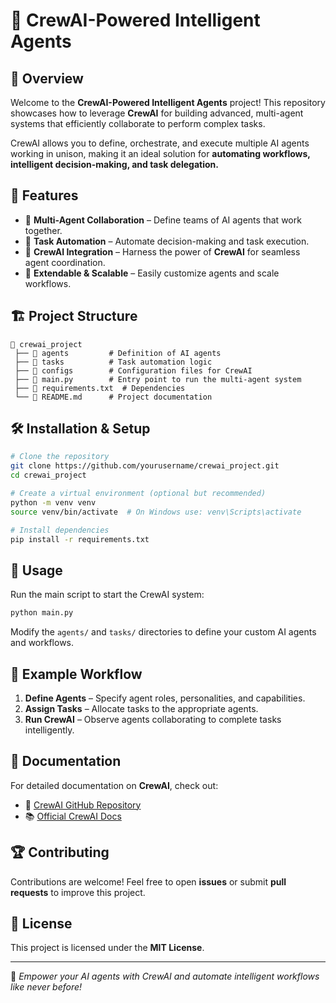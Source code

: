 # 🚀 CrewAI-Powered Intelligent Agents

## 🤖 Overview
Welcome to the **CrewAI-Powered Intelligent Agents** project! This repository showcases how to leverage **CrewAI** for building advanced, multi-agent systems that efficiently collaborate to perform complex tasks. 

CrewAI allows you to define, orchestrate, and execute multiple AI agents working in unison, making it an ideal solution for **automating workflows, intelligent decision-making, and task delegation.**

## 🎯 Features
- 🔹 **Multi-Agent Collaboration** – Define teams of AI agents that work together.
- 🔹 **Task Automation** – Automate decision-making and task execution.
- 🔹 **CrewAI Integration** – Harness the power of **CrewAI** for seamless agent coordination.
- 🔹 **Extendable & Scalable** – Easily customize agents and scale workflows.

## 🏗️ Project Structure
```
📂 crewai_project
 ├── 📁 agents         # Definition of AI agents
 ├── 📁 tasks          # Task automation logic
 ├── 📁 configs        # Configuration files for CrewAI
 ├── 📜 main.py        # Entry point to run the multi-agent system
 ├── 📜 requirements.txt  # Dependencies
 └── 📜 README.md      # Project documentation
```

## 🛠️ Installation & Setup
```bash
# Clone the repository
git clone https://github.com/yourusername/crewai_project.git
cd crewai_project

# Create a virtual environment (optional but recommended)
python -m venv venv
source venv/bin/activate  # On Windows use: venv\Scripts\activate

# Install dependencies
pip install -r requirements.txt
```

## 🚀 Usage
Run the main script to start the CrewAI system:
```bash
python main.py
```

Modify the `agents/` and `tasks/` directories to define your custom AI agents and workflows.

## 📌 Example Workflow
1. **Define Agents** – Specify agent roles, personalities, and capabilities.
2. **Assign Tasks** – Allocate tasks to the appropriate agents.
3. **Run CrewAI** – Observe agents collaborating to complete tasks intelligently.

## 📖 Documentation
For detailed documentation on **CrewAI**, check out:
- 📜 [CrewAI GitHub Repository](https://github.com/crewai/crewai)
- 📚 [Official CrewAI Docs](https://docs.crewai.com)

## 🏆 Contributing
Contributions are welcome! Feel free to open **issues** or submit **pull requests** to improve this project.

## 📜 License
This project is licensed under the **MIT License**.

---
🚀 *Empower your AI agents with CrewAI and automate intelligent workflows like never before!*
